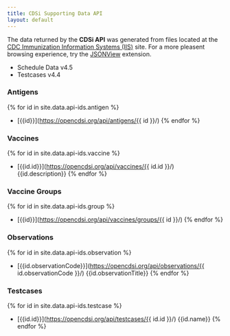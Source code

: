 ```yaml
---
title: CDSi Supporting Data API
layout: default
---
```

The data returned by the **CDSi API** was generated from files located at the [CDC Immunization Information Systems (IIS)](https://www.cdc.gov/vaccines/programs/iis/cdsi.html) site. For a more pleasent browsing experience, try the [JSONView](https://jsonview.com/) extension.

* Schedule Data v4.5
* Testcases v4.4

### Antigens

{% for id in site.data.api-ids.antigen %}
* [{{id}}](https://opencdsi.org/api/antigens/{{ id }}/)
{% endfor %}

### Vaccines

{% for id in site.data.api-ids.vaccine %}
* [{{id.id}}](https://opencdsi.org/api/vaccines/{{ id.id }}/) {{id.description}}
{% endfor %}

### Vaccine Groups

{% for id in site.data.api-ids.group %}
* [{{id}}](https://opencdsi.org/api/vaccines/groups/{{ id }}/)
{% endfor %}

### Observations

{% for id in site.data.api-ids.observation %}
* [{{id.observationCode}}](https://opencdsi.org/api/observations/{{ id.observationCode }}/) {{id.observationTitle}}
{% endfor %}

### Testcases

{% for id in site.data.api-ids.testcase %}
* [{{id.id}}](https://opencdsi.org/api/testcases/{{ id.id }}/) {{id.name}}
{% endfor %}


